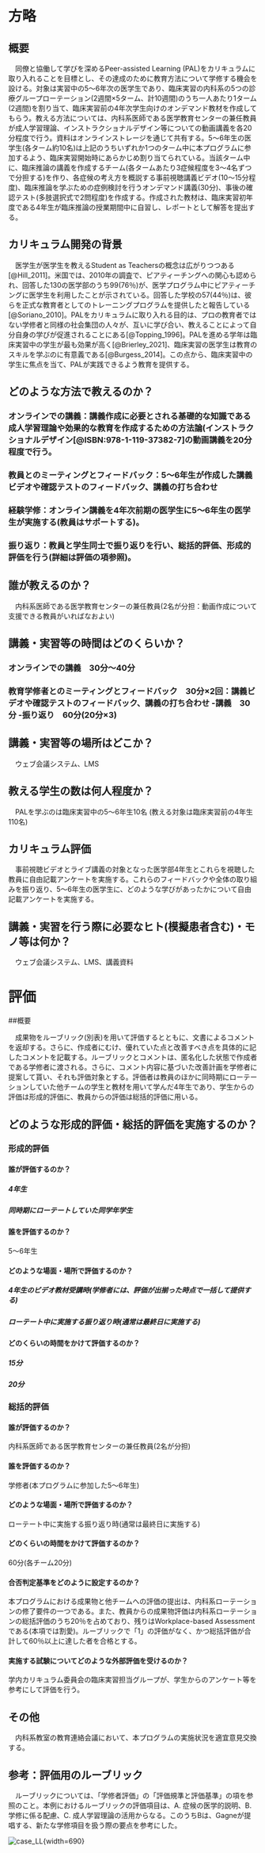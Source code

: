 

# 方略

## 概要

　同僚と協働して学びを深めるPeer-assisted Learning (PAL)をカリキュラムに取り入れることを目標とし、その達成のために教育方法について学修する機会を設ける。対象は実習中の5～6年次の医学生であり、臨床実習の内科系の5つの診療グループローテーション(2週間×5ターム、計10週間)のうち一人あたり1ターム(2週間)を割り当て、臨床実習前の4年次学生向けのオンデマンド教材を作成してもらう。教える方法については、内科系医師である医学教育センターの兼任教員が成人学習理論、インストラクショナルデザイン等についての動画講義を各20分程度で行う。資料はオンラインストレージを通じて共有する。5～6年生の医学生(各ターム約10名)は上記のうちいずれか1つのターム中に本プログラムに参加するよう、臨床実習開始時にあらかじめ割り当てられている。当該ターム中に、臨床推論の講義を作成するチーム(各タームあたり3症候程度を3〜4名ずつで分担する)を作り、各症候の考え方を概説する事前視聴講義ビデオ(10～15分程度)、臨床推論を学ぶための症例検討を行うオンデマンド講義(30分)、事後の確認テスト(多肢選択式で2問程度)を作成する。作成された教材は、臨床実習初年度である4年生が臨床推論の授業期間中に自習し、レポートとして解答を提出する。

## カリキュラム開発の背景

　医学生が医学生を教えるStudent as Teachersの概念は広がりつつある[@Hill_2011]。米国では、2010年の調査で、ピアティーチングへの関心も認められ、回答した130の医学部のうち99(76％)が、医学プログラム中にピアティーチングに医学生を利用したことが示されている。回答した学校の57(44％)は、彼らを正式な教育者としてのトレーニングプログラムを提供したと報告している[@Soriano_2010]。PALをカリキュラムに取り入れる目的は、プロの教育者ではない学修者と同様の社会集団の人々が、互いに学び合い、教えることによって自分自身の学びが促進されることにある[@Topping_1996]。PALを進める学年は臨床実習中の学生が最も効果が高く[@Brierley_2021]、臨床実習の医学生は教育のスキルを学ぶのに有意義である[@Burgess_2014]。この点から、臨床実習中の学生に焦点を当て、PALが実践できるよう教育を提供する。
 
## どのような方法で教えるのか？

### オンラインでの講義：講義作成に必要とされる基礎的な知識である成人学習理論や効果的な教育を作成するための方法論(インストラクショナルデザイン[@ISBN:978-1-119-37382-7]の動画講義を20分程度で行う。

### 教員とのミーティングとフィードバック：5～6年生が作成した講義ビデオや確認テストのフィードバック、講義の打ち合わせ

### 経験学修：オンライン講義を4年次前期の医学生に5～6年生の医学生が実施する(教員はサポートする)。

### 振り返り：教員と学生同士で振り返りを行い、総括的評価、形成的評価を行う(詳細は評価の項参照)。

## 誰が教えるのか？

　内科系医師である医学教育センターの兼任教員(2名が分担：動画作成について支援できる教員がいればなおよい)

## 講義・実習等の時間はどのくらいか？

### オンラインでの講義　30分～40分

### 教育学修者とのミーティングとフィードバック　30分×2回：講義ビデオや確認テストのフィードバック、講義の打ち合わせ -講義　30分 -振り返り　60分(20分×3)

## 講義・実習等の場所はどこか？

　ウェブ会議システム、LMS

## 教える学生の数は何人程度か？

　PALを学ぶのは臨床実習中の5～6年生10名 (教える対象は臨床実習前の4年生110名)

## カリキュラム評価

　事前視聴ビデオとライブ講義の対象となった医学部4年生とこれらを視聴した教員に自由記載アンケートを実施する。これらのフィードバックや全体の取り組みを振り返り、5～6年生の医学生に、どのような学びがあったかについて自由記載アンケートを実施する。

## 講義・実習を行う際に必要なヒト(模擬患者含む)・モノ等は何か？

　ウェブ会議システム、LMS、講義資料

# 評価

##概要

　成果物をルーブリック(別表)を用いて評価するとともに、文書によるコメントを返却する。さらに、作成者にむけ、優れていた点と改善すべき点を具体的に記したコメントを記載する。ルーブリックとコメントは、匿名化した状態で作成者である学修者に渡される。さらに、コメント内容に基づいた改善計画を学修者に提案して貰い、それも評価対象とする。評価者は教員のほかに同時期にローテーションしていた他チームの学生と教材を用いて学んだ4年生であり、学生からの評価は形成的評価に、教員からの評価は総括的評価に用いる。

## どのような形成的評価・総括的評価を実施するのか？

### 形成的評価

#### 誰が評価するのか？

##### 4年生

##### 同時期にローテートしていた同学年学生

#### 誰を評価するのか？

5～6年生

#### どのような場面・場所で評価するのか？

##### 4年生のビデオ教材受講時(学修者には、評価が出揃った時点で一括して提供する)

##### ローテート中に実施する振り返り時(通常は最終日に実施する)

#### どのくらいの時間をかけて評価するのか？

##### 15分

##### 20分

### 総括的評価

#### 誰が評価するのか？

内科系医師である医学教育センターの兼任教員(2名が分担)

#### 誰を評価するのか？

学修者(本プログラムに参加した5～6年生)

#### どのような場面・場所で評価するのか？

ローテート中に実施する振り返り時(通常は最終日に実施する)

#### どのくらいの時間をかけて評価するのか？

60分(各チーム20分)

#### 合否判定基準をどのように設定するのか？

本プログラムにおける成果物と他チームへの評価の提出は、内科系ローテーションの修了要件の一つである。また、教員からの成果物評価は内科系ローテーションの総括評価のうち20％を占めており、残りはWorkplace-based Assessmentである(本項では割愛)。ルーブリックで「1」の評価がなく、かつ総括評価が合計して60％以上に達した者を合格とする。

#### 実施する試験についてどのような外部評価を受けるのか？

学内カリキュラム委員会の臨床実習担当グループが、学生からのアンケート等を参考にして評価を行う。

## その他

　内科系教室の教育連絡会議において、本プログラムの実施状況を適宜意見交換する。

## 参考：評価用のルーブリック

　ルーブリックについては、「学修者評価」の「評価規準と評価基準」の項を参照のこと。本例におけるルーブリックの評価項目は、A. 症候の医学的説明、B. 学修に係る配慮、C. 成人学習理論の活用からなる。このうちBは、Gagneが提唱する、新たな学修項目を扱う際の要点を参考にした。

![case_LL](case_LL/image1.png){width=690}

 

